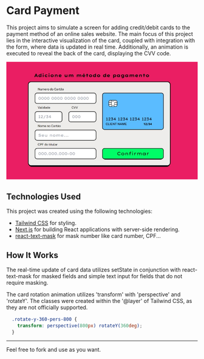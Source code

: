 # Card Payment

This project aims to simulate a screen for adding credit/debit cards to the payment method of an online sales website. The main focus of this project lies in the interactive visualization of the card, coupled with integration with the form, where data is updated in real time. Additionally, an animation is executed to reveal the back of the card, displaying the CVV code.

<p align="center">
  <img src="preview.jpg" alt="gamepad tester">
</p>


## Technologies Used

This project was created using the following technologies:

- [Tailwind CSS](https://tailwindcss.com/) for styling.
- [Next.js](https://nextjs.org/) for building React applications with server-side rendering.
- [react-text-mask](https://www.npmjs.com/package/react-text-mask) for mask number like card number, CPF...

## How It Works

The real-time update of card data utilizes setState in conjunction with react-text-mask for masked fields and simple text input for fields that do not require masking.

The card rotation animation utilizes 'transform' with 'perspective' and 'rotateY'. The classes were created within the '@layer' of Tailwind CSS, as they are not officially supported.

```css
  .rotate-y-360-pers-800 {
    transform: perspective(800px) rotateY(360deg);
  }
```

---
Feel free to fork and use as you want.